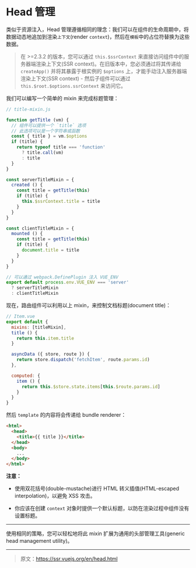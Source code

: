 # Head 管理

类似于资源注入，Head 管理遵循相同的理念：我们可以在组件的生命周期中，将数据动态地追加到渲染`上下文`(render `context`)，然后在`模板`中的占位符替换为这些数据。

> 在 >=2.3.2 的版本，您可以通过 `this.$ssrContext` 来直接访问组件中的服务器端渲染上下文(SSR context)。在旧版本中，您必须通过将其传递给 `createApp()` 并将其暴露于根实例的 `$options` 上，才能手动注入服务器端渲染上下文(SSR context) - 然后子组件可以通过 `this.$root.$options.ssrContext` 来访问它。

我们可以编写一个简单的 mixin 来完成标题管理：

``` js
// title-mixin.js

function getTitle (vm) {
  // 组件可以提供一个 `title` 选项
  // 此选项可以是一个字符串或函数
  const { title } = vm.$options
  if (title) {
    return typeof title === 'function'
      ? title.call(vm)
      : title
  }
}

const serverTitleMixin = {
  created () {
    const title = getTitle(this)
    if (title) {
      this.$ssrContext.title = title
    }
  }
}

const clientTitleMixin = {
  mounted () {
    const title = getTitle(this)
    if (title) {
      document.title = title
    }
  }
}

// 可以通过 webpack.DefinePlugin 注入 VUE_ENV
export default process.env.VUE_ENV === 'server'
  ? serverTitleMixin
  : clientTitleMixin
```

现在，路由组件可以利用以上 mixin，来控制文档标题(document title)：

``` js
// Item.vue
export default {
  mixins: [titleMixin],
  title () {
    return this.item.title
  }

  asyncData ({ store, route }) {
    return store.dispatch('fetchItem', route.params.id)
  },

  computed: {
    item () {
      return this.$store.state.items[this.$route.params.id]
    }
  }
}
```

然后 `template` 的内容将会传递给 bundle renderer：

``` html
<html>
  <head>
    <title>{{ title }}</title>
  </head>
  <body>
    ...
  </body>
</html>
```

**注意：**

- 使用双花括号(double-mustache)进行 HTML 转义插值(HTML-escaped interpolation)，以避免 XSS 攻击。

- 你应该在创建 `context` 对象时提供一个默认标题，以防在渲染过程中组件没有设置标题。

---

使用相同的策略，您可以轻松地将此 mixin 扩展为通用的头部管理工具(generic head management utility)。

***

> 原文：https://ssr.vuejs.org/en/head.html